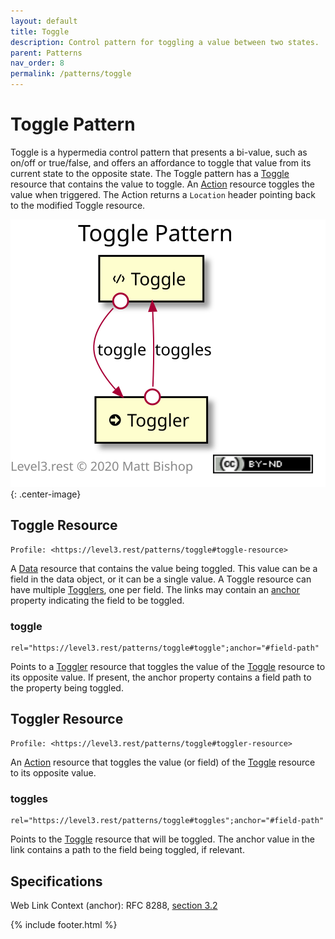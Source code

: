 ```yaml
---
layout: default
title: Toggle
description: Control pattern for toggling a value between two states.
parent: Patterns
nav_order: 8
permalink: /patterns/toggle
---
```

# Toggle Pattern

Toggle is a hypermedia control pattern that presents a bi-value, such as on/off or true/false, and offers an affordance to toggle that value from its current state to the opposite state. The Toggle pattern has a [Toggle](#toggle-resource) resource that contains the value to toggle. An [Action](../profiles/action.md) resource toggles the value when triggered. The Action returns a `Location` header pointing back to the modified Toggle resource.

![](toggle/relations.svg){: .center-image}

## Toggle Resource

```
Profile: <https://level3.rest/patterns/toggle#toggle-resource>
```

A [Data](../profiles/data.md) resource that contains the value being toggled. This value can be a field in the data object, or it can be a single value. A Toggle resource can have multiple [Togglers](#toggler-resource), one per field. The links may contain an [anchor](https://tools.ietf.org/html/rfc8288#section-3.2) property indicating the field to be toggled.

### toggle

```
rel="https://level3.rest/patterns/toggle#toggle";anchor="#field-path"
```

Points to a [Toggler](#toggler-resource) resource that toggles the value of the [Toggle](#toggle-resource) resource to its opposite value. If present, the anchor property contains a field path to the property being toggled.

## Toggler Resource

```
Profile: <https://level3.rest/patterns/toggle#toggler-resource>
```

An [Action](../profiles/action.md) resource that toggles the value (or field) of the [Toggle](#toggle-resource) resource to its opposite value.

### toggles

```
rel="https://level3.rest/patterns/toggle#toggles";anchor="#field-path"
```

Points to the [Toggle](#toggle-resource) resource that will be toggled. The anchor value in the link contains a path to the field being toggled, if relevant.

## Specifications

Web Link Context (anchor): RFC 8288, [section 3.2](https://tools.ietf.org/html/rfc8288#section-3.2)

{% include footer.html %}
